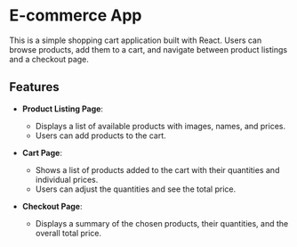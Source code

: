 # E-commerce App

This is a simple shopping cart application built with React. Users can browse products, add them to a cart, and navigate between product listings and a checkout page.

## Features

- **Product Listing Page**:

  - Displays a list of available products with images, names, and prices.
  - Users can add products to the cart.

- **Cart Page**:

  - Shows a list of products added to the cart with their quantities and individual prices.
  - Users can adjust the quantities and see the total price.

- **Checkout Page**:
  - Displays a summary of the chosen products, their quantities, and the overall total price.
